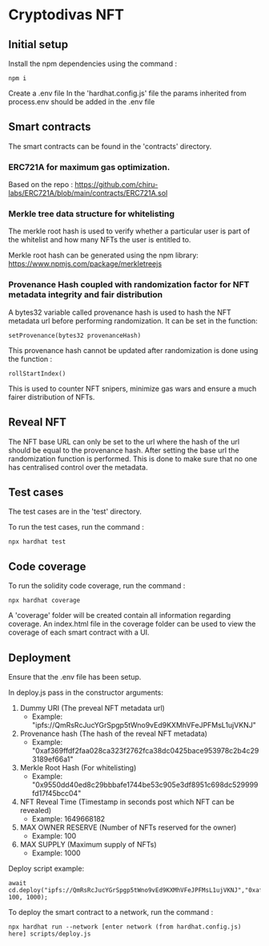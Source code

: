 # Cryptodivas NFT

## Initial setup

Install the npm dependencies using the command :
```
npm i
```
Create a .env file
In the 'hardhat.config.js' file the params inherited from process.env should be added in the .env file


## Smart contracts

The smart contracts can be found in the 'contracts' directory.

### ERC721A for maximum gas optimization.

Based on the repo : https://github.com/chiru-labs/ERC721A/blob/main/contracts/ERC721A.sol


### Merkle tree data structure for whitelisting

The merkle root hash is used to verify whether a particular user is part of the whitelist and how many NFTs the user is entitled to.

Merkle root hash can be generated using the npm library: https://www.npmjs.com/package/merkletreejs


### Provenance Hash coupled with randomization factor for NFT metadata integrity and fair distribution

A bytes32 variable called provenance hash is used to hash the NFT metadata url before performing randomization. It can be set in the function:
```
setProvenance(bytes32 provenanceHash)
```


This provenance hash cannot be updated after randomization is done using the function :
```
rollStartIndex()
```
This is used to counter NFT snipers, minimize gas wars and ensure a much fairer distribution of NFTs.

## Reveal NFT

The NFT base URL can only be set to the url where the hash of the url should be equal to the provenance hash.
After setting the base url the randomization function is performed.
This is done to make sure that no one has centralised control over the metadata.


## Test cases

The test cases are in the 'test' directory.

To run the test cases, run the command :

```
npx hardhat test
```

## Code coverage

To run the solidity code coverage, run the command :

```
npx hardhat coverage
```

A 'coverage' folder will be created contain all information regarding coverage.
An index.html file in the coverage folder can be used to view the coverage of each smart contract with a UI.

## Deployment

Ensure that the .env file has been setup.

In deploy.js pass in the constructor arguments:
1. Dummy URI (The preveal NFT metadata url)
    * Example: "ipfs://QmRsRcJucYGrSpgp5tWno9vEd9KXMhVFeJPFMsL1ujVKNJ"
2. Provenance hash (The hash of the reveal NFT metadata)
    * Example: "0xaf369ffdf2faa028ca323f2762fca38dc0425bace953978c2b4c293189ef66a1"
3. Merkle Root Hash (For whitelisting)
    * Example: "0x9550dd40ed8c29bbbafe1744be53c905e3df8951c698dc529999fd17f45bcc04"
4. NFT Reveal Time (Timestamp in seconds post which NFT can be revealed)
    * Example: 1649668182
5. MAX OWNER RESERVE (Number of NFTs reserved for the owner)
    * Example: 100
6. MAX SUPPLY (Maximum supply of NFTs)
    * Example: 1000

Deploy script example: 
```
await cd.deploy("ipfs://QmRsRcJucYGrSpgp5tWno9vEd9KXMhVFeJPFMsL1ujVKNJ","0xaf369ffdf2faa028ca323f2762fca38dc0425bace953978c2b4c293189ef66a1","0x9550dd40ed8c29bbbafe1744be53c905e3df8951c698dc529999fd17f45bcc04",1649668182, 100, 1000);
```

To deploy the smart contract to a network, run the command :

```
npx hardhat run --network [enter network (from hardhat.config.js) here] scripts/deploy.js
```